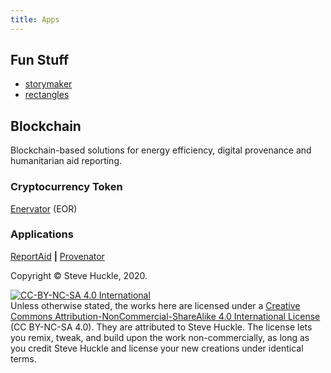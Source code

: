 ```yaml
---
title: Apps
---
```


## Fun Stuff

- [storymaker](https://glowkeeper.github.io/storymaker/)
- [rectangles](https://glowkeeper.github.io/rectangle-react/)

## Blockchain

Blockchain-based solutions for energy efficiency, digital provenance and humanitarian aid reporting.

### Cryptocurrency Token

[Enervator](https://github.com/glowkeeper/Enervator) (EOR)

### Applications

[ReportAid](https://github.com/glowkeeper/ReportAid) **&#124;** [Provenator](https://github.com/glowkeeper/Provenator)

Copyright © Steve Huckle, 2020.

<a rel="license" href="http://creativecommons.org/licenses/by-nc-sa/4.0/"><img alt="CC-BY-NC-SA 4.0 International" style="border-width:0" src="https://i.creativecommons.org/l/by-nc-sa/4.0/88x31.png" /></a><br />
Unless otherwise stated, the works here are licensed under a [Creative Commons Attribution-NonCommercial-ShareAlike 4.0 International License](https://creativecommons.org/licenses/by-nc-sa/4.0/) (CC BY-NC-SA 4.0). They are attributed to Steve Huckle. The license lets you remix, tweak, and build upon the work non-commercially, as long as you credit Steve Huckle and license your new creations under identical terms.
